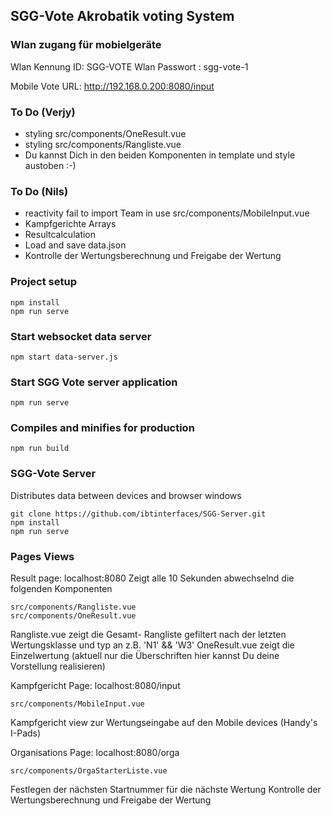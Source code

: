 ## SGG-Vote Akrobatik voting System

### Wlan zugang für mobielgeräte
Wlan Kennung ID: SGG-VOTE
Wlan Passwort  : sgg-vote-1

Mobile Vote URL: http://192.168.0.200:8080/input




### To Do (Verjy)
* styling  src/components/OneResult.vue
* styling  src/components/Rangliste.vue
* Du kannst Dich in den beiden Komponenten in template und style austoben :-)

### To Do (Nils)
* reactivity fail to import Team in use src/components/MobileInput.vue
* Kampfgerichte Arrays
* Resultcalculation
* Load and save data.json
* Kontrolle der Wertungsberechnung und Freigabe der Wertung

### Project setup
```
npm install
npm run serve
```

### Start websocket data server
```
npm start data-server.js
```

### Start SGG Vote server application
```
npm run serve
```

### Compiles and minifies for production
```
npm run build
```

### SGG-Vote Server
Distributes data between devices and browser windows
```
git clone https://github.com/ibtinterfaces/SGG-Server.git
npm install
npm run serve
```


### Pages Views

Result page:   localhost:8080
Zeigt alle 10 Sekunden abwechselnd die folgenden Komponenten
```
src/components/Rangliste.vue 
src/components/OneResult.vue
```
Rangliste.vue zeigt die Gesamt- Rangliste gefiltert nach der letzten Wertungsklasse und typ an z.B. 'N1' && 'W3' 
OneResult.vue zeigt die Einzelwertung (aktuell nur die Überschriften hier kannst Du deine Vorstellung realisieren)

Kampfgericht Page:   localhost:8080/input
```
src/components/MobileInput.vue 
```
Kampfgericht view zur Wertungseingabe auf den Mobile devices (Handy's I-Pads)

Organisations Page:   localhost:8080/orga
```
src/components/OrgaStarterListe.vue 
```
Festlegen der nächsten Startnummer für die nächste Wertung
Kontrolle der Wertungsberechnung und Freigabe der Wertung
